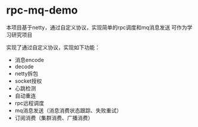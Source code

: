 # rpc-mq-demo

本项目基于netty，通过自定义协议，实现简单的rpc调度和mq消息发送
可作为学习研究项目

实现了通过自定义协议，实现如下功能：
* 消息encode
* decode
* netty拆包
* socket授权
* 心跳检测
* 自动重连
* rpc远程调度
* mq消息发送（消息消费状态跟踪、失败重试）
* 订阅消费（集群消费、广播消费）

